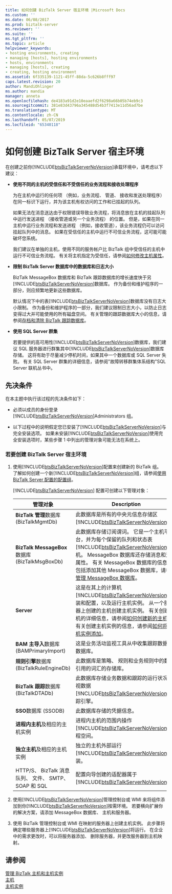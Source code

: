 ```yaml
---
title: 如何创建 BizTalk Server 宿主环境 |Microsoft Docs
ms.custom: ''
ms.date: 06/08/2017
ms.prod: biztalk-server
ms.reviewer: ''
ms.suite: ''
ms.tgt_pltfrm: ''
ms.topic: article
helpviewer_keywords:
- hosting environments, creating
- managing [hosts], hosting environments
- hosts, environments
- managing [hosts], creating
- creating, hosting environment
ms.assetid: 6f335139-1121-45ff-88da-5c626b8fff97
caps.latest.revision: 20
author: MandiOhlinger
ms.author: mandia
manager: anneta
ms.openlocfilehash: de4183a91d2e10eaaefd2f6298a66b05b74eb9c3
ms.sourcegitcommit: 381e83d43796a345488d54b3f7413e11d56ad7be
ms.translationtype: MT
ms.contentlocale: zh-CN
ms.lasthandoff: 05/07/2019
ms.locfileid: "65340118"
---
```

# <a name="how-to-create-a-biztalk-server-hosting-environment"></a>如何创建 BizTalk Server 宿主环境
在创建之前你[!INCLUDE[btsBizTalkServerNoVersion](../includes/btsbiztalkservernoversion-md.md)]承载环境中，请考虑以下建议：  

- **使用不同的主机的受信任和不受信任的业务流程和接收处理程序**  

   为在主机中运行的任何项 （例如，业务流程、 管道、 接收和发送处理程序） 在同一标识下运行，并为该主机有权访问的工作和已挂起的队列。  

   如果无法在消息送达由于权限错误导致业务流程，将消息放在主机的挂起队列中运行发送进程 （接收管道或另一个业务流程） 的位置。 但是，如果在同一主机中运行业务流程和发送进程 （例如，接收管道），该业务流程仍可以访问挂起队列中的消息。 如果在受信任的主机中运行不可信业务流程，这可能可能破坏您系统。  

   我们建议在单独的主机，使用不同的服务帐户比 BizTalk 组中受信任的主机中运行不可信业务流程。 有关将主机指定为受信任，请参阅[如何修改主机属性](../core/how-to-modify-host-properties.md)。  

- **限制 BizTalk Server 数据库中的数据库和日志大小**  

   BizTalk MessageBox 数据库和 BizTalk 跟踪数据库的增长速度快于另[!INCLUDE[btsBizTalkServerNoVersion](../includes/btsbiztalkservernoversion-md.md)]数据库。 作为备份和维护程序的一部分，则应频繁地更新这些数据库。  

   默认情况下中的表[!INCLUDE[btsBizTalkServerNoVersion](../includes/btsbiztalkservernoversion-md.md)]数据库没有日志大小限制。 作为备份和维护程序的一部分，我们建议限制日志大小，以防止日志变得过大并可能使用的所有磁盘空间。 有关管理的跟踪数据库大小的信息，请参阅[存档和清除 BizTalk 跟踪数据库](../core/archiving-and-purging-the-biztalk-tracking-database.md)。  

- **使用 SQL Server 群集**  

   若要提供的高可用性[!INCLUDE[btsBizTalkServerNoVersion](../includes/btsbiztalkservernoversion-md.md)]数据库，我们建议 SQL 服务器进行群集其中[!INCLUDE[btsBizTalkServerNoVersion](../includes/btsbiztalkservernoversion-md.md)]数据库存储。 这将有助于尽量减少停机时间，如果其中一个数据库或 SQL Server 失败。 有关 SQL Server 群集的详细信息，请参阅"故障转移群集体系结构"SQL Server 联机丛书中。  

## <a name="prerequisites"></a>先决条件  
 在本主题中执行该过程的先决条件如下：  

- 必须以成员的身份登录[!INCLUDE[btsBizTalkServerNoVersion](../includes/btsbiztalkservernoversion-md.md)]Administrators 组。  

- 以下过程中的说明假定您已安装了[!INCLUDE[btsBizTalkServerNoVersion](../includes/btsbiztalkservernoversion-md.md)]与完全安装选项。 如果未安装[!INCLUDE[btsBizTalkServerNoVersion](../includes/btsbiztalkservernoversion-md.md)]使用完全安装选项时，某些步骤 1 中列出的管理对象可能无法在系统上。  

### <a name="to-create-a-biztalk-server-hosting-environment"></a>若要创建 BizTalk Server 宿主环境  

1. 使用[!INCLUDE[btsBizTalkServerNoVersion](../includes/btsbiztalkservernoversion-md.md)]配置来创建新的 BizTalk 组。 了解如何创建一个新[!INCLUDE[btsBizTalkServerNoVersion](../includes/btsbiztalkservernoversion-md.md)]组，请参阅[使用 BizTalk Server 配置的配置组](http://msdn.microsoft.com/library/16beb7bb-091c-4056-8622-cc79c95186e9)。  

    [!INCLUDE[btsBizTalkServerNoVersion](../includes/btsbiztalkservernoversion-md.md)] 配置可创建以下管理对象：  


   |                   管理对象                    |                                                                                                                                                                                                                                       Description                                                                                                                                                                                                                                       |
   |------------------------------------------------------------|-----------------------------------------------------------------------------------------------------------------------------------------------------------------------------------------------------------------------------------------------------------------------------------------------------------------------------------------------------------------------------------------------------------------------------------------------------------------------------------------|
   |      **BizTalk 管理**数据库 (BizTalkMgmtDb)       |                                                                                                                                                                    此数据库是所有的中央元信息存储区[!INCLUDE[btsBizTalkServerNoVersion](../includes/btsbiztalkservernoversion-md.md)]s。                                                                                                                                                                     |
   |     **BizTalk MessageBox**数据库 (BizTalkMsgBoxDb)      |           此数据库存储订阅谓词。 它是一个主机平台，并为每个保留的队列和状态表[!INCLUDE[btsBizTalkServerNoVersion](../includes/btsbiztalkservernoversion-md.md)]主机。 MessageBox 数据库还存储消息和消息属性。 有关 MessageBox 数据库的信息，包括添加其他 MessageBox 数据库，请参阅[管理 MessageBox 数据库](../core/managing-messagebox-databases.md)。           |
   |                         **Server**                         | 这是在其上的计算机[!INCLUDE[btsBizTalkServerNoVersion](../includes/btsbiztalkservernoversion-md.md)]安装和配置，以及运行主机实例。 从一个服务器上创建的主机创建主机实例。 有关创建主机的详细信息，请参阅[如何创建新的主机](../core/how-to-create-a-new-host.md)。 有关创建主机实例的信息，请参阅[如何将主机实例添加](../core/how-to-add-a-host-instance.md)。 |
   |     **BAM 主导入**数据库 (BAMPrimaryImport)     |                                                                                                                                                                                                这是业务活动监视工具从中收集跟踪数据的数据库。                                                                                                                                                                                                 |
   |       **规则引擎**数据库 (BizTalkRuleEngineDb)       |                                                                                                                                                                                       此数据库是策略、 规则和业务规则中的数据引用的词汇的存储库。                                                                                                                                                                                        |
   |        **BizTalk 跟踪**数据库 (BizTalkDTADb)        |                                                                                                                                                       此数据库存储业务数据和跟踪的运行状况监视数据[!INCLUDE[btsBizTalkServerNoVersion](../includes/btsbiztalkservernoversion-md.md)]跟踪引擎。                                                                                                                                                       |
   |                  **SSO**数据库 (SSODB)                  |                                                                                                                                                                                                                      此数据库存储的凭据信息。                                                                                                                                                                                                                       |
   |   **进程内主机**及相应的主机实例    |                                                                                                                                                                        进程内主机的范围内操作[!INCLUDE[btsBizTalkServerNoVersion](../includes/btsbiztalkservernoversion-md.md)]进程空间。                                                                                                                                                                        |
   |    **独立主机**及相应的主机实例     |                                                                                                                                                                       独立的主机外部运行[!INCLUDE[btsBizTalkServerNoVersion](../includes/btsbiztalkservernoversion-md.md)]安装。                                                                                                                                                                        |
   | HTTP/S、 BizTalk 消息队列、 文件、 SMTP、 SOAP 和 SQL |                                                                                                                                                                   配置向导创建的适配器属于[!INCLUDE[btsBizTalkServerNoVersion](../includes/btsbiztalkservernoversion-md.md)]。                                                                                                                                                                    |


2. 使用[!INCLUDE[btsBizTalkServerNoVersion](../includes/btsbiztalkservernoversion-md.md)]管理控制台或 WMI 来将组件添加到你[!INCLUDE[btsBizTalkServerNoVersion](../includes/btsbiztalkservernoversion-md.md)]按需环境。 若要横向扩展你的解决方案，请添加 MessageBox 数据库、 主机和服务器。  

3. 使用 BizTalk 管理控制台或 WMI 在映射的服务器上创建主机实例。 此步骤将确定哪些服务器上[!INCLUDE[btsBizTalkServerNoVersion](../includes/btsbiztalkservernoversion-md.md)]将运行。 在企业中的需求更改时，可以将服务器添加、 删除服务器，并更改服务器到主机映射。  

## <a name="see-also"></a>请参阅  
 [管理 BizTalk 主机和主机实例](../core/managing-biztalk-hosts-and-host-instances.md)   
 [主机](../core/hosts.md)   
 [主机实例](../core/host-instances.md)